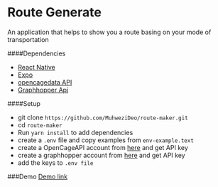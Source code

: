 # Route Generate
An application that helps to show you a route basing on your mode of transportation 

####Dependencies
- [React Native](https://facebook.github.io/react-native/)
- [Expo](https://expo.io/)
- [opencagedata API](opencagedata.com)
- [Graphhopper Api](https://graphhopper.com)

####Setup
- git clone `https://github.com/MuhweziDeo/route-maker.git`
- cd `route-maker`
- Run  `yarn install` to add dependencies
- create a `.env` file and copy examples from `env-example.text`
- create a OpenCageAPI account from [here](opencagedata.com) and get API key
- create a graphhopper account from [here](https://graphhopper.com) and get API key
- add the keys to `.env file`

###Demo
[Demo link](https://giphy.com/gifs/SXmEufIMYz5amwgRXo/fullscreen)


